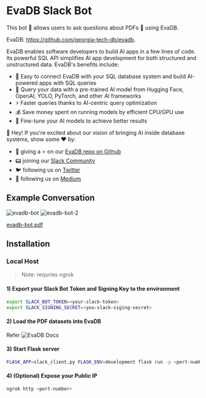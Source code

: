 # EvaDB Slack Bot

This bot 🤖 allows users to ask questions about PDFs 📄 using EvaDB. 

EvaDB: https://github.com/georgia-tech-db/evadb. 

EvaDB enables software developers to build AI apps in a few lines of code. Its powerful SQL API simplifies AI app development for both structured and unstructured data. EvaDB's benefits include:
- 🔮 Easy to connect EvaDB with your SQL database system and build AI-powered apps with SQL queries
- 🤝 Query your data with a pre-trained AI model from Hugging Face, OpenAI, YOLO, PyTorch, and other AI frameworks
- ⚡️ Faster queries thanks to AI-centric query optimization
- 💰 Save money spent on running models by efficient CPU/GPU use
- 🔧 Fine-tune your AI models to achieve better results

👋 Hey! If you're excited about our vision of bringing AI inside database systems, show some ❤️ by: 
<ul>
  <li> 🐙 giving a ⭐ on our <a href="https://github.com/georgia-tech-db/evadb">EvaDB repo on Github</a>
  <li> 📟 joining our <a href="https://evadb.ai/community">Slack Community</a>
  <li> 🐦 following us on <a href="https://twitter.com/evadb_ai">Twitter</a>
  <li> 📝 following us on <a href="https://medium.com/evadb-blog">Medium</a>
</ul>

## Example Conversation

![evadb-bot](https://github.com/georgia-tech-db/evadb-slack-bot/assets/5521975/9b6246d0-0aa7-4020-8346-969b58241e76)
![evadb-bot-2](https://github.com/georgia-tech-db/evadb-slack-bot/assets/5521975/33b961b4-057e-485b-bc23-04585cffd9c4)


[evadb-bot.pdf](https://github.com/georgia-tech-db/evadb-slack-bot/files/12592236/evadb-bot.pdf)



## Installation
### Local Host
> Note: requries ngrok

#### 1) Export your Slack Bot Token and Signing Key to the environment
```bash
export SLACK_BOT_TOKEN=<your-slack-token>
export SLACK_SIGNING_SECRET=<you-slack-siging-secret>
```


#### 2) Load the PDF datasets into EvaDB  
Refer ![EvaDB Docs](https://evadb.readthedocs.io/en/stable/)  

#### 3) Start Flask server
```bash
FLASK_APP=slack_client.py FLASK_ENV=development flask run -p <port-number>
```

#### 4) (Optional) Expose your Public IP
```bash
ngrok http <port-number>
```

